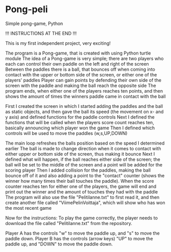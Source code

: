 # Pong-peli
Simple pong-game, Python

!!! INSTRUCTIONS AT THE END !!!

This is my first independent project, very exciting!

The program is a Pong-game, that is created with using Python turtle module
The idea of a Pong-game is very simple; there are two players who each can control their own paddle on the left and right of the screen
Between the paddles there is a ball, that bounces off when coming into contact with the upper or  bottom side of the screen, or either one of the players' paddles
Player can gain points by defending their own side of the screen with the paddle and making the ball reach the opposite side
The program ends, when either one of the players reaches ten points, and then shows the amount of times the winners paddle came in contact with the ball

First I created the screen in which I started adding the paddles and the ball as static objects, and then gave the ball its speed (the movement on x- and y axis) and defined functions for the paddle controls
Next I defined the functions that will be called when the players score count reaches ten, basically announcing which player won the game
Then I defined which controls will be used to move the paddles (w,s,UP,DOWN)

The main loop refreshes the balls position based on the speed I determined earlier
The ball is made to change direction when it comes to contact with either upper or bottom side of the screen, thus making it bounce
Next I defined what will happen, if the ball reaches either side of the screen; the ball will be set to the middle of the screen and a point will be added for the scoring player
Then I added collision for the paddles, making the ball bounce off of it and also adding a point to the "contact" counter (shows the winner how many times their ball touches the paddle).
When the score counter reaches ten for either one of the players, the game will end and print out the winner and the amount of touches they had with the paddle
The program will also use the file "Pelitilanne.txt" to first read it, and then create another file called "ViimePelinVoittaja", which will show who has won the most recent game



Now for the instructions:
To play the game correctly, the player needs to download the file called "Pelitilanne.txt" from the repository.

Player A has the controls "w" to move the paddle up, and "s" to move the paddle down.
Player B has the controls (arrow keys) "UP" to move the paddle up, and "DOWN" to move the paddle down.
